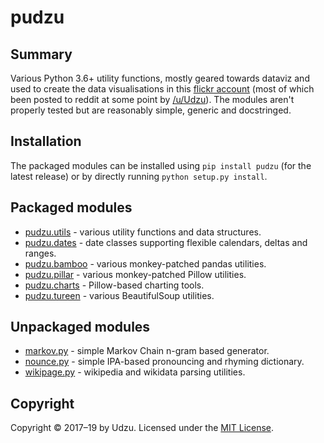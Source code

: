 # pudzu

## Summary

Various Python 3.6+ utility functions, mostly geared towards dataviz and used to create the data visualisations in this [flickr account](https://www.flickr.com/photos/zarfo/albums) (most of which been posted to reddit at some point by [/u/Udzu](https://www.reddit.com/user/Udzu/)). The modules aren't properly tested but are reasonably simple, generic and docstringed.

## Installation

The packaged modules can be installed using `pip install pudzu` (for the latest release) or by directly running `python setup.py install`.

## Packaged modules

- [pudzu.utils](utils.md) - various utility functions and data structures.
- [pudzu.dates](dates.md) - date classes supporting flexible calendars, deltas and ranges.
- [pudzu.bamboo](bamboo.md) - various monkey-patched pandas utilities.
- [pudzu.pillar](pillar.md) - various monkey-patched Pillow utilities.
- [pudzu.charts](charts.md) - Pillow-based charting tools.
- [pudzu.tureen](tureen.md) - various BeautifulSoup utilities.

## Unpackaged modules

- [markov.py](markov.md) - simple Markov Chain n-gram based generator.
- [nounce.py](nounce.md) - simple IPA-based pronouncing and rhyming dictionary.
- [wikipage.py](wikipage.md) - wikipedia and wikidata parsing utilities.

## Copyright

Copyright © 2017–19 by Udzu. Licensed under the [MIT License](LICENSE).
